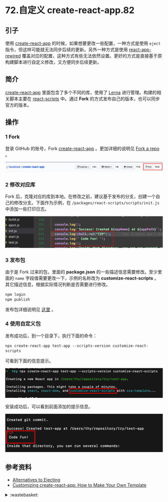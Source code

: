 # 72.自定义 create-react-app.82

## <a name="start"></a> 引子
使用 [create-react-app][url-github-1] 的时候，如果想要更改一些配置，一种方式是使用 `eject` 指令，但这样可能就无法同步后续的更新。另外一种方式是使用 [react-app-rewired][url-github-2] 覆盖对应的配置，这种方式有些无法依然设置。更好的方式是直接基于原构建脚本进行自定义修改，又方便同步后续更新。


## <a name="intro"></a> 简介
[create-react-app][url-github-1] 里面包含了多个不同的库，使用了 [Lerna][url-github-3] 进行管理。构建的相关脚本主要在 [react-scripts][url-github-4] 中。通过 **Fork** 的方式发布自己的版本，也可以同步官方的版本。

## 操作
### 1 Fork
登录 GitHub 的账号，Fork [create-react-app][url-github-1] 。更加详细的说明见 [Fork a repo][url-docs-1] 。

![72-fork][url-local-1]

### 2 修改对应库
Fork 后，克隆对应的库到本地。在修改之前，建议基于发布的分支，创建一个自己的修改分支。下面作为示例，在 `/packages/react-scripts/scripts/init.js` 中添加一些打印日志。

![72-modify][url-local-2]

### 3 发布包
由于是 Fork 过来的包，里面的 **package.json** 的一些描述信息需要修改。至少里面的 `name` 字段值需要更改一下，示例的名称改为 **customize-react-scripts** 。其它描述信息，根据实际情况判断是否需要进行修改。
```
npm login
npm publish
```
发布包详细说明见 [这里][url-docs-2] 。

### 4 使用自定义包
发布成功后，到一个目录下，执行下面的命令：
```shell
npx create-react-app test-app --scripts-version customize-react-scripts
```
可看到下面的信息提示。

![72-start][url-local-3]

安装成功后，可以看到前面添加的提示信息。

![72-success][url-local-4]



## <a name="reference"></a> 参考资料
- [Alternatives to Ejecting][url-docs-3]
- [Customizing create-react-app: How to Make Your Own Template][url-aiticle-1]


[url-base]:https://xxholic.github.io/segment

[url-aiticle-1]:https://auth0.com/blog/how-to-configure-create-react-app/
[url-github-1]:https://github.com/facebook/create-react-app
[url-github-2]:https://github.com/timarney/react-app-rewired
[url-github-3]:https://github.com/lerna/lerna
[url-github-4]:https://github.com/facebook/create-react-app/tree/master/packages/react-scripts
[url-docs-1]:https://help.github.com/en/github/getting-started-with-github/fork-a-repo#keep-your-fork-synced
[url-docs-2]:https://docs.npmjs.com/creating-and-publishing-unscoped-public-packages
[url-docs-3]:https://create-react-app.dev/docs/alternatives-to-ejecting

[url-local-1]:../images/72/fork.png
[url-local-2]:../images/72/modify.png
[url-local-3]:../images/72/start.png
[url-local-4]:../images/72/success.png

<details>
<summary>:wastebasket:</summary>

最近玩了一个小游戏[《月圆之夜》][url-game-1]，里面对小红帽故事的改写蛮有意思的。每个调查的 boss 都有不同角度的改写。

![71-poster][url-local-poster]

</details>

[url-game-1]:http://www.yueyuanzhiye.com/?utm_source=TapTap&utm_medium=OfficialWebsite&utm_campaign=Web
[url-local-poster]:../images/72/poster.jpg
